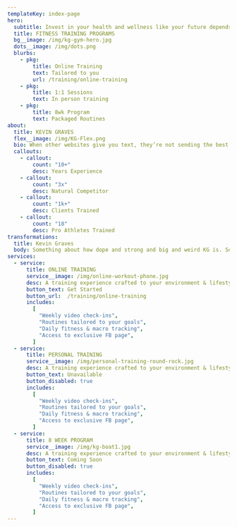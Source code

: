 ```yaml
---
templateKey: index-page
hero:
  subtitle: Invest in your health and wellness like your future depends on it
  title: FITNESS TRAINING PROGRAMS 
  bg__image: /img/kg-gym-hero.jpg
  dots__image: /img/dots.png
  blurbs:
    - pkg:
        title: Online Training
        text: Tailored to you
        url: /training/online-training
    - pkg:
        title: 1:1 Sessions
        text: In person training
    - pkg:
        title: 8wk Program
        text: Packaged Routines
about:
  title: KEVIN GRAVES
  flex__image: /img/KG-Flex.png
  bio: When other websites give you text, they’re not sending the best. They’re not sending you, they’re sending words that have lots of problems and they’re bringing those problems with us. They’re bringing mistakes. They’re bringing misspellings. They’re typists… And some, I assume, are good words. We have so many things that we have to do better... and certainly ipsum is one of them.
  callouts:
    - callout:
        count: "10+"
        desc: Years Experience
    - callout:
        count: "3x"
        desc: Natural Competitor
    - callout:
        count: "1k+"
        desc: Clients Trained
    - callout:
        count: "18"
        desc: Pro Athletes Trained
transformations:
  title: Kevin Graves
  body: Something about how dope and strong and big and weird KG is. Something about how dope and strong and big and weird KG is. Something about how dope and strong and big and weird KG is.
services:
  - service:
      title: ONLINE TRAINING
      service__image: /img/online-workout-phone.jpg
      desc: A training experience crafted to your environment & lifestyle
      button_text: Get Started
      button_url:  /training/online-training
      includes:
        [
          "Weekly video check-ins",
          "Routines tailored to your goals",
          "Daily fitness & macro tracking",
          "Access to exclusive FB page",
        ]
  - service:
      title: PERSONAL TRAINING
      service__image: /img/personal-training-round-rock.jpg
      desc: A training experience crafted to your environment & lifestyle
      button_text: Unavailable
      button_disabled: true
      includes:
        [
          "Weekly video check-ins",
          "Routines tailored to your goals",
          "Daily fitness & macro tracking",
          "Access to exclusive FB page",
        ]
  - service:
      title: 8 WEEK PROGRAM
      service__image: /img/kg-boat1.jpg
      desc: A training experience crafted to your environment & lifestyle
      button_text: Coming Soon
      button_disabled: true
      includes:
        [
          "Weekly video check-ins",
          "Routines tailored to your goals",
          "Daily fitness & macro tracking",
          "Access to exclusive FB page",
        ]
---
```

